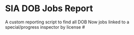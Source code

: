 # SIA DOB Jobs Report
A custom reporting script to find all DOB Now jobs linked to a special/progress inspector by license #
